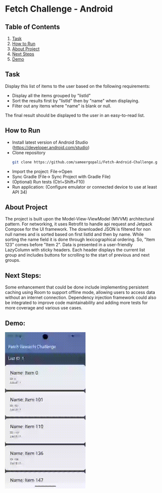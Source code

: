 
# Fetch Challenge - Android


## Table of Contents
1. [Task](#task)
2. [How to Run](#how-to-run)
3. [About Project ](#test-api)
5. [Next Steps](#next-steps)
6. [Demo](#demo)

## Task
Display this list of items to the user based on the following requirements:
- Display all the items grouped by "listId"
- Sort the results first by "listId" then by "name" when displaying.
- Filter out any items where "name" is blank or null.

The final result should be displayed to the user in an easy-to-read list.


## How to Run
- Install latest version of Android Studio (https://developer.android.com/studio)
- Clone repository
    ```sh
    git clone https://github.com/sameergopali/Fetch-Android-Challenge.git
    ```
- Import the project: File->Open
- Sync Gradle (File-> Sync Project with Gradle File)
- (Optional) Run tests (Ctrl+Shift+F10)
- Run application: (Configure emulator or connected device to use at least API 34)



## About Project
The project is built upon the Model-View-ViewModel (MVVM) architectural pattern. 
For networking, it uses Retrofit to handle api request and Jetpack Compose for the UI framework. 
The downloaded JSON is filtered for non null names and is sorted based on  first listId and then by name. While sorting the name field
it is done through lexicographical ordering. So, "Item 123" comes before "Item 2".
Data is presented in a user-friendly LazyColumn with sticky headers. Each header displays the current list group 
and includes buttons for  scrolling to the  start of previous and next groups.

## Next Steps:
Some enhancement that could be done include implementing persistent caching using Room to support offline mode, allowing users to access data without an internet connection.
Dependency injection framework could also be integrated to improve code maintainability and adding more tests for more coverage and various use cases.

## Demo:
![Project Demo](https://github.com/sameergopali/Fetch-Android-Challenge/blob/master/demo/recording.gif)
